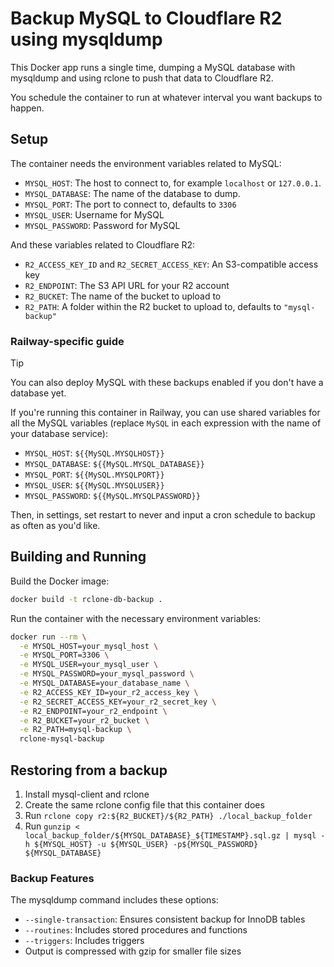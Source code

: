 # Backup MySQL to Cloudflare R2 using mysqldump

This Docker app runs a single time, dumping a MySQL database with mysqldump and using rclone to push that data to Cloudflare R2.

You schedule the container to run at whatever interval you want backups to happen.

## Setup

The container needs the environment variables related to MySQL:

- `MYSQL_HOST`: The host to connect to, for example `localhost` or `127.0.0.1`.
- `MYSQL_DATABASE`: The name of the database to dump.
- `MYSQL_PORT`: The port to connect to, defaults to `3306`
- `MYSQL_USER`: Username for MySQL
- `MYSQL_PASSWORD`: Password for MySQL

And these variables related to Cloudflare R2:

- `R2_ACCESS_KEY_ID` and `R2_SECRET_ACCESS_KEY`: An S3-compatible access key
- `R2_ENDPOINT`: The S3 API URL for your R2 account
- `R2_BUCKET`: The name of the bucket to upload to
- `R2_PATH`: A folder within the R2 bucket to upload to, defaults to `"mysql-backup"`

### Railway-specific guide

Tip

You can also deploy MySQL with these backups enabled if you don't have a database yet.

If you're running this container in Railway, you can use shared variables for all the MySQL variables (replace `MySQL` in each expression with the name of your database service):

- `MYSQL_HOST`: `${{MySQL.MYSQLHOST}}`
- `MYSQL_DATABASE`: `${{MySQL.MYSQL_DATABASE}}`
- `MYSQL_PORT`: `${{MySQL.MYSQLPORT}}`
- `MYSQL_USER`: `${{MySQL.MYSQLUSER}}`
- `MYSQL_PASSWORD`: `${{MySQL.MYSQLPASSWORD}}`

Then, in settings, set restart to never and input a cron schedule to backup as often as you'd like.

## Building and Running

Build the Docker image:

```bash
docker build -t rclone-db-backup .
```

Run the container with the necessary environment variables:

```bash
docker run --rm \
  -e MYSQL_HOST=your_mysql_host \
  -e MYSQL_PORT=3306 \
  -e MYSQL_USER=your_mysql_user \
  -e MYSQL_PASSWORD=your_mysql_password \
  -e MYSQL_DATABASE=your_database_name \
  -e R2_ACCESS_KEY_ID=your_r2_access_key \
  -e R2_SECRET_ACCESS_KEY=your_r2_secret_key \
  -e R2_ENDPOINT=your_r2_endpoint \
  -e R2_BUCKET=your_r2_bucket \
  -e R2_PATH=mysql-backup \
  rclone-mysql-backup
```

## Restoring from a backup

1. Install mysql-client and rclone
2. Create the same rclone config file that this container does
3. Run `rclone copy r2:${R2_BUCKET}/${R2_PATH} ./local_backup_folder`
4. Run `gunzip < local_backup_folder/${MYSQL_DATABASE}_${TIMESTAMP}.sql.gz | mysql -h ${MYSQL_HOST} -u ${MYSQL_USER} -p${MYSQL_PASSWORD} ${MYSQL_DATABASE}`

### Backup Features

The mysqldump command includes these options:

- `--single-transaction`: Ensures consistent backup for InnoDB tables
- `--routines`: Includes stored procedures and functions
- `--triggers`: Includes triggers
- Output is compressed with gzip for smaller file sizes
